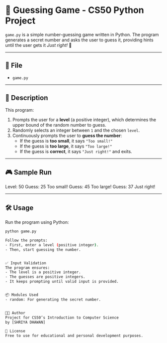 # 🎲 Guessing Game - CS50 Python Project

`game.py` is a simple number-guessing game written in Python. The program generates a secret number and asks the user to guess it, providing hints until the user gets it *Just right!* 🧠

---

## 📁 File

- `game.py`

---

## 📝 Description

This program:

1. Prompts the user for a **level** (a positive integer), which determines the upper bound of the random number to guess.
2. Randomly selects an integer between `1` and the chosen `level`.
3. Continuously prompts the user to **guess the number**:
   - If the guess is **too small**, it says `"Too small!"`
   - If the guess is **too large**, it says `"Too large!"`
   - If the guess is **correct**, it says `"Just right!"` and exits.

---

## 🎮 Sample Run
Level: 50
Guess: 25
Too small!
Guess: 45
Too large!
Guess: 37
Just right!


---

## 🛠️ Usage

Run the program using Python:

```bash
python game.py

Follow the prompts:
- First, enter a level (positive integer).
- Then, start guessing the number.


✅ Input Validation
The program ensures:
- The level is a positive integer.
- The guesses are positive integers.
- It keeps prompting until valid input is provided.


📦 Modules Used
- random: For generating the secret number.


👨‍💻 Author
Project for CS50’s Introduction to Computer Science
by [SHRIYA DHAWAN]

📄 License
Free to use for educational and personal development purposes.

